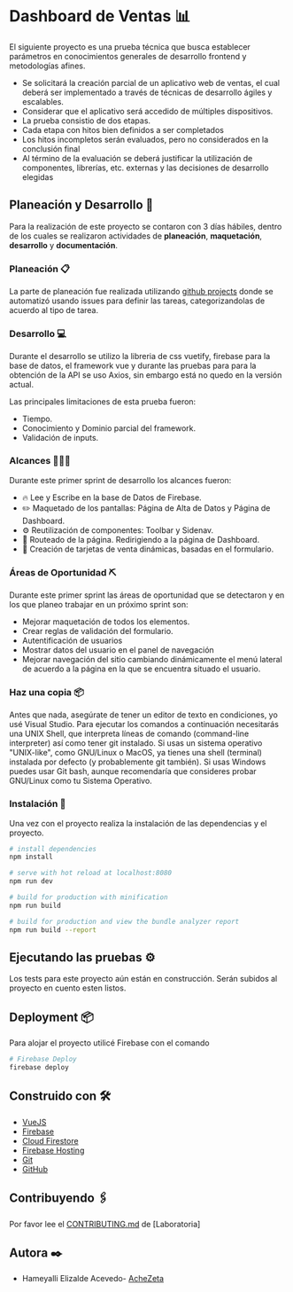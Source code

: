 # Dashboard de Ventas 📊 

El siguiente proyecto es una prueba técnica que busca establecer parámetros en
conocimientos generales de desarrollo frontend y metodologías
afines.

- Se solicitará la creación parcial de un aplicativo web de ventas, el cual deberá ser implementado a través de técnicas de desarrollo ágiles y escalables.
- Considerar que el aplicativo será accedido de múltiples dispositivos.
- La prueba consistio de dos etapas.
- Cada etapa con hitos bien definidos a ser completados
- Los hitos incompletos serán evaluados, pero no considerados en la conclusión final
- Al término de la evaluación se deberá justificar la utilización de componentes, librerías, etc. externas y las decisiones de desarrollo elegidas

## Planeación  y Desarrollo 📑

Para la realización de este proyecto se contaron con 3 días hábiles, dentro de los cuales se realizaron actividades de **planeación**, **maquetación**, **desarrollo** y **documentación**.

### Planeación 📋

La parte de planeación fue realizada utilizando [github projects](https://github.com/AcheZeta/dashboardVentas/projects/1?fullscreen=true) donde se automatizó usando issues para definir las tareas, categorizandolas de acuerdo al tipo de tarea. 

### Desarrollo 💻

Durante el desarrollo se utilizo la libreria de css vuetify, firebase para la base de datos, el framework vue y durante las pruebas para para la obtención de la API se uso Axios, sin embargo está no quedo en la versión actual.

Las principales limitaciones de esta prueba fueron: 
- Tiempo.
- Conocimiento y Dominio parcial del framework.
- Validación de inputs. 

### Alcances 👩🏼‍💻

Durante este primer sprint de desarrollo los alcances fueron: 
- 🔥 Lee y Escribe en la base de Datos de Firebase.
- ✏️ Maquetado de los pantallas: Página de Alta de Datos y Página de Dashboard.
- ⚙️ Reutilización de componentes: Toolbar y Sidenav. 
- 🎯 Routeado de la página. Redirigiendo a la página de Dashboard.
- 📍 Creación de tarjetas de venta dinámicas, basadas en el formulario.

### Áreas de Oportunidad ⛏ 

Durante este primer sprint las áreas de oportunidad que se detectaron y en los  que planeo trabajar en un próximo sprint son: 
- Mejorar maquetación de todos los elementos.
- Crear reglas de validación del formulario. 
- Autentificación de usuarios
- Mostrar datos del usuario en el panel de navegación
- Mejorar navegación del sitio cambiando dinámicamente el menú lateral de acuerdo a la página en la que se encuentra situado el usuario.

### Haz una copia 📦

Antes que nada, asegúrate de tener un  editor de texto en condiciones, yo usé Visual Studio.
Para ejecutar los comandos a continuación necesitarás una  UNIX Shell, que interpreta líneas de comando (command-line interpreter) así como tener git instalado. Si usas un sistema operativo "UNIX-like", como GNU/Linux o MacOS, ya tienes una shell (terminal) instalada por defecto (y probablemente git también). Si usas Windows puedes usar Git bash, aunque recomendaría que consideres probar  GNU/Linux como tu Sistema Operativo.

### Instalación 🔧

Una vez con el proyecto realiza la instalación de las dependencias y el proyecto.

``` bash
# install dependencies
npm install

# serve with hot reload at localhost:8080
npm run dev

# build for production with minification
npm run build

# build for production and view the bundle analyzer report
npm run build --report
```

## Ejecutando las pruebas ⚙️

Los tests para este proyecto aún están en construcción.
Serán subidos al proyecto en cuento esten listos. 

## Deployment 📦

Para alojar el proyecto utilicé Firebase con el comando

``` bash
# Firebase Deploy
firebase deploy
```

## Construido con 🛠️

* [VueJS](https://vuejs.org/)
* [Firebase](https://firebase.google.com/)
* [Cloud Firestore](https://firebase.google.com/docs/firestore)
* [Firebase Hosting](https://firebase.google.com/docs/hosting)
* [Git](https://git-scm.com/)
* [GitHub](https://github.com/)

## Contribuyendo 🖇️

Por favor lee el [CONTRIBUTING.md](https://github.com/Laboratoria/curricula-js/blob/master/CONTRIBUTING.md) de [Laboratoria]

## Autora ✒️

- Hameyalli Elizalde Acevedo- [AcheZeta](https://github.com/AcheZeta)

